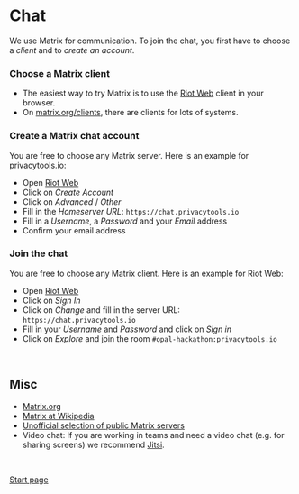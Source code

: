 # Chat

We use Matrix for communication.
To join the chat, you first have to choose a *client* and to *create an account*.

### Choose a Matrix client

* The easiest way to try Matrix is to use the [Riot Web](https://riot.im/app/) client in your browser.
* On [matrix.org/clients](https://matrix.org/clients/), there are clients for lots of systems.

### Create a Matrix chat account

You are free to choose any Matrix server. Here is an example for privacytools.io:

* Open [Riot Web](https://riot.im/app/)
* Click on *Create Account*
* Click on *Advanced* / *Other*
* Fill in the *Homeserver URL*: `https://chat.privacytools.io`
* Fill in a *Username*, a *Password* and your *Email* address
* Confirm your email address

### Join the chat

You are free to choose any Matrix client. Here is an example for Riot Web:

* Open [Riot Web](https://riot.im/app/)
* Click on *Sign In*
* Click on *Change* and fill in the server URL: `https://chat.privacytools.io`
* Fill in your *Username* and *Password* and click on *Sign in*
* Click on *Explore* and join the room `#opal-hackathon:privacytools.io`

&nbsp;

## Misc

* [Matrix.org](https://matrix.org/)
* [Matrix at Wikipedia](https://en.wikipedia.org/wiki/Matrix_(protocol))
* [Unofficial selection of public Matrix servers](https://www.hello-matrix.net/public_servers.php)
* Video chat: If you are working in teams and need a video chat (e.g. for sharing screens) we recommend [Jitsi](https://meet.jit.si/).

&nbsp;

[Start page](index.md)

&nbsp;
